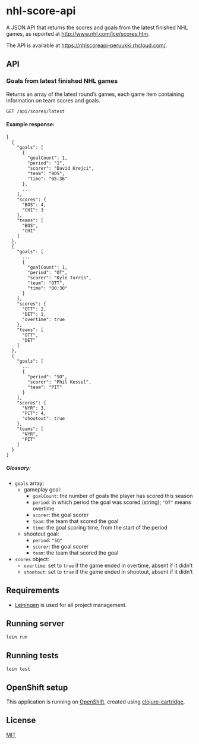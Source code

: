 # nhl-score-api

A JSON API that returns the scores and goals from the latest finished NHL games, as reported at
http://www.nhl.com/ice/scores.htm.

The API is available at https://nhlscoreapi-peruukki.rhcloud.com/.

## API

### Goals from latest finished NHL games

Returns an array of the latest round’s games, each game item containing information on team scores and goals.

```
GET /api/scores/latest
```

#### Example response:

```
[
  {
    "goals": [
      {
        "goalCount": 1,
        "period": "1",
        "scorer": "David Krejci",
        "team": "BOS",
        "time": "05:36"
      },
      ...
    ],
    "scores": {
      "BOS": 4,
      "CHI": 3
    },
    "teams": [
      "BOS",
      "CHI"
    ]
  },
  {
    "goals": [
      ...
      {
        "goalCount": 1,
        "period": "OT",
        "scorer": "Kyle Turris",
        "team": "OTT",
        "time": "00:30"
      }
    ],
    "scores": {
      "OTT": 2,
      "DET": 1,
      "overtime": true
    },
    "teams": [
      "OTT",
      "DET"
    ]
  },
  {
    "goals": [
      ...
      {
        "period": "SO",
        "scorer": "Phil Kessel",
        "team": "PIT"
      }
    ],
    "scores": {
      "NYR": 3,
      "PIT": 4,
      "shootout": true
    },
    "teams": [
      "NYR",
      "PIT"
    ]
  }
]
```

##### Glossary:

- `goals` array:
  - gameplay goal:
    - `goalCount`: the number of goals the player has scored this season
    - `period`: in which period the goal was scored (string); `"OT"` means overtime
    - `scorer`: the goal scorer
    - `team`: the team that scored the goal
    - `time`: the goal scoring time, from the start of the period
  - shootout goal:
    - `period`: `"SO"`
    - `scorer`: the goal scorer
    - `team`: the team that scored the goal
- `scores` object:
  - `overtime`: set to `true` if the game ended in overtime, absent if it didn’t
  - `shootout`: set to `true` if the game ended in shootout, absent if it didn’t

## Requirements

- [Leiningen](http://leiningen.org/) is used for all project management.

## Running server

`lein run`

## Running tests

`lein test`

## OpenShift setup

This application is running on [OpenShift](https://www.openshift.com), created using
[clojure-cartridge](https://github.com/openshift-cartridges/clojure-cartridge).

## License

[MIT](LICENSE)
